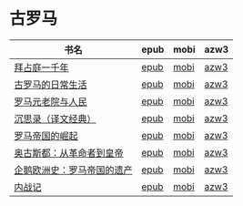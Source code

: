 # 古罗马

| 书名 | epub | mobi | azw3 |
| --- | --- | --- | --- |
| [拜占庭一千年](http://ct.dalanmei.com/f/31084289-571697764-45c194) | [epub](http://ct.dalanmei.com/f/31084289-571697764-45c194) | [mobi](http://ct.dalanmei.com/f/31084289-572115921-72e48e) | [azw3](http://ct.dalanmei.com/f/31084289-572148905-a40a08) |
| [古罗马的日常生活](http://ct.dalanmei.com/f/31084289-571653664-88509e) | [epub](http://ct.dalanmei.com/f/31084289-571653664-88509e) | [mobi](http://ct.dalanmei.com/f/31084289-572117385-b087b7) | [azw3](http://ct.dalanmei.com/f/31084289-572179818-7da8fa) |
| [罗马元老院与人民](http://ct.dalanmei.com/f/31084289-571533139-5ea777) | [epub](http://ct.dalanmei.com/f/31084289-571533139-5ea777) | [mobi](http://ct.dalanmei.com/f/31084289-571802873-a58138) | [azw3](http://ct.dalanmei.com/f/31084289-572195166-36f064) |
| [沉思录（译文经典）](http://ct.dalanmei.com/f/31084289-571548381-8bbab1) | [epub](http://ct.dalanmei.com/f/31084289-571548381-8bbab1) | [mobi](http://ct.dalanmei.com/f/31084289-571819442-72d595) | [azw3](http://ct.dalanmei.com/f/31084289-572198985-6b976d) |
| [罗马帝国的崛起](http://ct.dalanmei.com/f/31084289-571608656-9538ff) | [epub](http://ct.dalanmei.com/f/31084289-571608656-9538ff) | [mobi](http://ct.dalanmei.com/f/31084289-571735993-0c35ee) | [azw3](http://ct.dalanmei.com/f/31084289-571914110-501d1c) |
| [奥古斯都：从革命者到皇帝](http://ct.dalanmei.com/f/31084289-571605513-375d17) | [epub](http://ct.dalanmei.com/f/31084289-571605513-375d17) | [mobi](http://ct.dalanmei.com/f/31084289-571736855-c3d973) | [azw3](http://ct.dalanmei.com/f/31084289-571915668-60a79b) |
| [企鹅欧洲史：罗马帝国的遗产](http://ct.dalanmei.com/f/31084289-571500578-167385) | [epub](http://ct.dalanmei.com/f/31084289-571500578-167385) | [mobi](http://ct.dalanmei.com/f/31084289-571775181-5445b4) | [azw3](http://ct.dalanmei.com/f/31084289-571920085-0ae918) |
| [内战记](http://ct.dalanmei.com/f/31084289-571511588-cb7c05) | [epub](http://ct.dalanmei.com/f/31084289-571511588-cb7c05) | [mobi](http://ct.dalanmei.com/f/31084289-571776416-10e183) | [azw3](http://ct.dalanmei.com/f/31084289-571922245-14efdf) |
